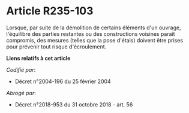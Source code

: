# Article R235-103

Lorsque, par suite de la démolition de certains éléments d'un ouvrage, l'équilibre des parties restantes ou des constructions
voisines paraît compromis, des mesures (telles que la pose d'étais) doivent être prises pour prévenir tout risque
d'écroulement.

**Liens relatifs à cet article**

_Codifié par_:

  - Décret n°2004-196 du 25 février 2004

_Abrogé par_:

  - Décret n°2018-953 du 31 octobre 2018 - art. 56
